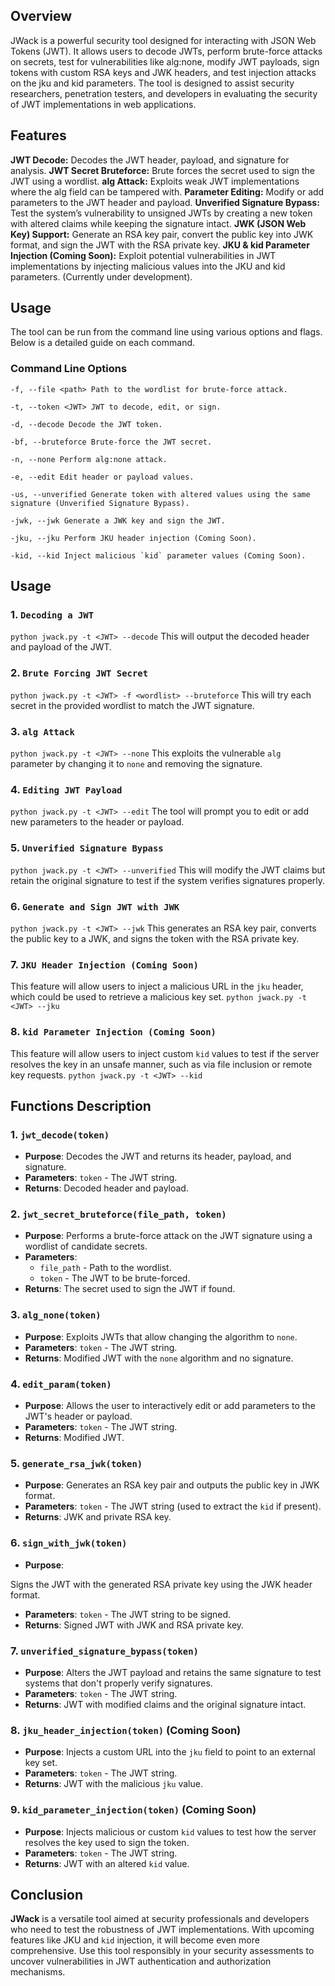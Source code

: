 ## Overview

JWack is a powerful security tool designed for interacting with JSON Web Tokens (JWT). It allows users to decode JWTs, perform brute-force attacks on secrets, test for vulnerabilities like alg:none, modify JWT payloads, sign tokens with custom RSA keys and JWK headers, and test injection attacks on the jku and kid parameters. The tool is designed to assist security researchers, penetration testers, and developers in evaluating the security of JWT implementations in web applications.
## Features
**JWT Decode:** Decodes the JWT header, payload, and signature for analysis.
**JWT Secret Bruteforce:** Brute forces the secret used to sign the JWT using a wordlist.
**alg Attack:** Exploits weak JWT implementations where the alg field can be tampered with.
**Parameter Editing:** Modify or add parameters to the JWT header and payload.
**Unverified Signature Bypass:** Test the system’s vulnerability to unsigned JWTs by creating a new token with altered claims while keeping the signature intact.
**JWK (JSON Web Key) Support:** Generate an RSA key pair, convert the public key into JWK format, and sign the JWT with the RSA private key.
**JKU & kid Parameter Injection (Coming Soon):** Exploit potential vulnerabilities in JWT implementations by injecting malicious values into the JKU and kid parameters. (Currently under development).
## Usage
The tool can be run from the command line using various options and flags. Below is a detailed guide on each command.
### Command Line Options

```
-f, --file <path> Path to the wordlist for brute-force attack.

-t, --token <JWT> JWT to decode, edit, or sign.

-d, --decode Decode the JWT token.

-bf, --bruteforce Brute-force the JWT secret.

-n, --none Perform alg:none attack.

-e, --edit Edit header or payload values.

-us, --unverified Generate token with altered values using the same signature (Unverified Signature Bypass).

-jwk, --jwk Generate a JWK key and sign the JWT.

-jku, --jku Perform JKU header injection (Coming Soon).

-kid, --kid Inject malicious `kid` parameter values (Coming Soon).
```
## Usage
### 1. **`Decoding a JWT`**
`python jwack.py -t <JWT> --decode`
This will output the decoded header and payload of the JWT.
### 2. **`Brute Forcing JWT Secret`**
`python jwack.py -t <JWT> -f <wordlist> --bruteforce`
This will try each secret in the provided wordlist to match the JWT signature.
### 3. **`alg Attack`**
`python jwack.py -t <JWT> --none`
This exploits the vulnerable `alg` parameter by changing it to `none` and removing the signature.
### 4. **`Editing JWT Payload`**
`python jwack.py -t <JWT> --edit`
The tool will prompt you to edit or add new parameters to the header or payload.
### 5. **`Unverified Signature Bypass`**
`python jwack.py -t <JWT> --unverified`
This will modify the JWT claims but retain the original signature to test if the system verifies signatures properly.
### 6. **`Generate and Sign JWT with JWK`**
`python jwack.py -t <JWT> --jwk`
This generates an RSA key pair, converts the public key to a JWK, and signs the token with the RSA private key.
### 7. **`JKU Header Injection (Coming Soon)`**
This feature will allow users to inject a malicious URL in the `jku` header, which could be used to retrieve a malicious key set.
`python jwack.py -t <JWT> --jku`
### 8. **`kid Parameter Injection (Coming Soon)`**
This feature will allow users to inject custom `kid` values to test if the server resolves the key in an unsafe manner, such as via file inclusion or remote key requests.
`python jwack.py -t <JWT> --kid`

## **Functions Description**

### **1. `jwt_decode(token)`**

- **Purpose**: Decodes the JWT and returns its header, payload, and signature.
- **Parameters**: `token` - The JWT string.
- **Returns**: Decoded header and payload.

### **2. `jwt_secret_bruteforce(file_path, token)`**

- **Purpose**: Performs a brute-force attack on the JWT signature using a wordlist of candidate secrets.
- **Parameters**:
    - `file_path` - Path to the wordlist.
    - `token` - The JWT to be brute-forced.
- **Returns**: The secret used to sign the JWT if found.

### **3. `alg_none(token)`**

- **Purpose**: Exploits JWTs that allow changing the algorithm to `none`.
- **Parameters**: `token` - The JWT string.
- **Returns**: Modified JWT with the `none` algorithm and no signature.

### **4. `edit_param(token)`**

- **Purpose**: Allows the user to interactively edit or add parameters to the JWT's header or payload.
- **Parameters**: `token` - The JWT string.
- **Returns**: Modified JWT.

### **5. `generate_rsa_jwk(token)`**

- **Purpose**: Generates an RSA key pair and outputs the public key in JWK format.
- **Parameters**: `token` - The JWT string (used to extract the `kid` if present).
- **Returns**: JWK and private RSA key.

### **6. `sign_with_jwk(token)`**

- **Purpose**:

Signs the JWT with the generated RSA private key using the JWK header format.

- **Parameters**: `token` - The JWT string to be signed.
- **Returns**: Signed JWT with JWK and RSA private key.

### **7. `unverified_signature_bypass(token)`**

- **Purpose**: Alters the JWT payload and retains the same signature to test systems that don't properly verify signatures.
- **Parameters**: `token` - The JWT string.
- **Returns**: JWT with modified claims and the original signature intact.

### **8. `jku_header_injection(token)` (Coming Soon)**

- **Purpose**: Injects a custom URL into the `jku` field to point to an external key set.
- **Parameters**: `token` - The JWT string.
- **Returns**: JWT with the malicious `jku` value.

### **9. `kid_parameter_injection(token)` (Coming Soon)**

- **Purpose**: Injects malicious or custom `kid` values to test how the server resolves the key used to sign the token.
- **Parameters**: `token` - The JWT string.
- **Returns**: JWT with an altered `kid` value.

## **Conclusion**

**JWack** is a versatile tool aimed at security professionals and developers who need to test the robustness of JWT implementations. With upcoming features like JKU and `kid` injection, it will become even more comprehensive. Use this tool responsibly in your security assessments to uncover vulnerabilities in JWT authentication and authorization mechanisms.